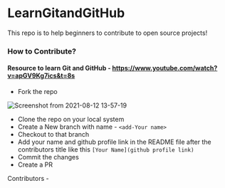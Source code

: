 # LearnGitandGitHub

This repo is to help beginners to contribute to open source projects!


### How to Contribute?

#### Resource to learn Git and GitHub - https://www.youtube.com/watch?v=apGV9Kg7ics&t=8s

- Fork the repo 

![Screenshot from 2021-08-12 13-57-19](https://user-images.githubusercontent.com/72812470/129164412-1a71ffc0-1cc1-4b67-964a-0adef87068ea.png)

- Clone the repo on your local system
- Create a New branch with name -  `<add-Your name>`
- Checkout to that branch
- Add your name and github profile link in the README file after the contributors title like this `[Your Name](github profile link)` 
- Commit the changes
- Create a PR


Contributors - 







